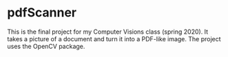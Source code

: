 # pdfScanner

This is the final project for my Computer Visions class (spring 2020). It takes a picture of a document and turn it into a PDF-like image.
The project uses the OpenCV package.
